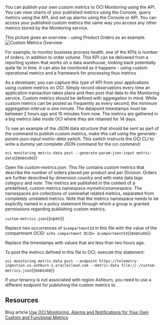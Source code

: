 You can publish your own custom metrics to OCI Monitoring using the API. You can view charts of your published metrics using the Console, query metrics using the API, and set up alarms using the Console or API. You can access your published custom metrics the same way you access any other metrics stored by the Monitoring service. 

This picture gives an overview - using Product Orders as an example.
![Custom Metrics Overview](/RedExpertAlliance/courses/oci-course/monitoring-metrics-alarms-on-oci/assets/oci-custom-metrics-alarm.png)

For example, to monitor business process health, one of the KPIs is number of orders, in addition to order volume. This KPI can be delivered from a reporting system that works on a data warehouse, looking back potentially quite far in time. It can also be monitored as it happens - using custom operational metrics and a framework for processing thus metrics

As a developer, you can capture this type of KPI from your applications using custom metrics on OCI. Simply record observations every time an application transaction takes place and then post that data to the Monitoring service. Custom metrics should be defined with aggregation in mind. While custom metrics can be posted as frequently as every second, the minimum aggregation interval is one minute. The datapoint timestamps must be between 2 hours ago and 10 minutes from now. The metrics are gathered in a big metrics lake inside OCI where they are retained for 14 days.

To see an example of the JSON data structure that should be sent as part of the command to publish custom metrics, make this call using the *generate-param-json-input metric-data* switch. This switch instructs the OCI CLI to write a dummy yet complete JSON command for the oci command:

`oci monitoring metric-data post --generate-param-json-input metric-data`{{execute}}

Open file *custom-metrics.json*. This file contains custom metrics that describe the number of orders placed per product and per Division. Orders are further described by dimension *country* and with meta data tags *category* and *note*. The metrics are published in the context of a predefined, custom metrics namespace *mymetricsnamespace*. The namespaces are collections of somewhat related metrics, separated from completely unrelated metrics. Note that the metrics namespace needs to be explicitly named in a policy statement through which a group is granted permissions regarding publishing custom metrics.

`custom-metrics.json`{{open}}

Replace two occurrences of `$compartmentId` in this file with the value of the compartment OCID:
`echo compartment OCID= $compartmentId`{{execute}}

Replace the timestamps with values that are less than two hours ago.

To post the metrics defined in this file to OCI, execute this statement:

`oci monitoring metric-data post --endpoint https://telemetry-ingestion.us-ashburn-1.oraclecloud.com --metric-data file://./custom-metrics.json`{{execute}}

If your tenancy is not associated with region Ashburn, you need to use a different endpoint for publishing the custom metrics to. 

## Resources

Blog article [Use OCI Monitoring, Alarms and Notifications for Your Own Custom and Functional Metrics](https://technology.amis.nl/2020/02/10/use-oci-monitoring-alarms-and-notifications-for-your-own-custom-and-functional-metrics/)